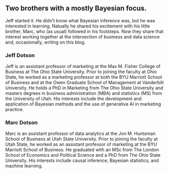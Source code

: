 ## Two brothers with a mostly Bayesian focus.

Jeff started it. He didn’t know what Bayesian inference was, but he was interested in learning. Natually he shared his excitement with his little brother, Marc, who (as usual) followed in his footsteps. Now they share that interest working together at the intersection of business and data science and, occasionally, writing on this blog.

### Jeff Dotson

Jeff is an assistant professor of marketing at the Max M. Fisher College of Business at The Ohio State University. Prior to joining the faculty at Ohio State, he worked as a marketing professor at both the BYU Marriott School of Business and at the Owen Graduate School of Management at Vanderbilt University. He holds a PhD in Marketing from The Ohio State University and masters degrees in business administration (MBA) and statistics (MS) from the University of Utah. His interests include the development and application of Bayesian methods and the use of generative AI in marketing practice.

### Marc Dotson

Marc is an assistant professor of data analytics at the Jon M. Huntsman School of Business at Utah State University. Prior to joining the faculty at Utah State, he worked as an assistant professor of marketing at the BYU Marriott School of Business. He graduated with an MSc from The London School of Economics and Political Science and a PhD from The Ohio State University. His interests include causal inference, Bayesian statistics, and machine learning.

